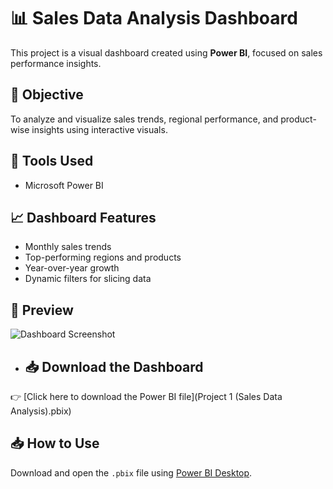# 📊 Sales Data Analysis Dashboard

This project is a visual dashboard created using **Power BI**, focused on sales performance insights.

## 📌 Objective
To analyze and visualize sales trends, regional performance, and product-wise insights using interactive visuals.

## 🔧 Tools Used
- Microsoft Power BI

## 📈 Dashboard Features
- Monthly sales trends
- Top-performing regions and products
- Year-over-year growth
- Dynamic filters for slicing data

## 📸 Preview
![Dashboard Screenshot](C:\Users\GURLEEN\OneDrive\Desktop\Visual.png)

- ## 📥 Download the Dashboard
👉 [Click here to download the Power BI file](Project 1 (Sales Data Analysis).pbix)

## 📥 How to Use
Download and open the `.pbix` file using [Power BI Desktop](https://powerbi.microsoft.com/desktop/).
